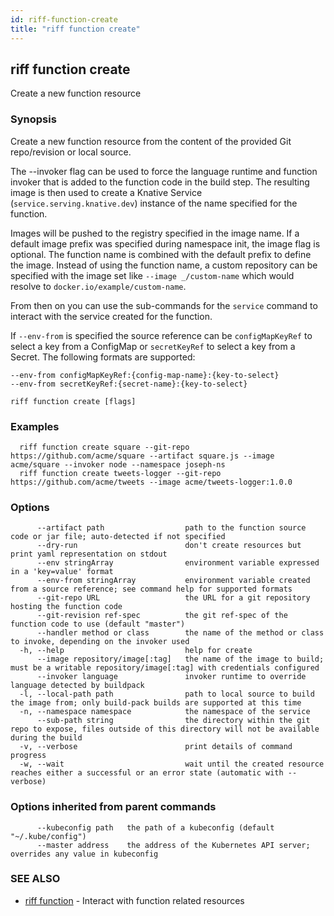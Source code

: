 ```yaml
---
id: riff-function-create
title: "riff function create"
---
```

## riff function create

Create a new function resource

### Synopsis

Create a new function resource from the content of the provided Git repo/revision or local source.

The --invoker flag can be used to force the language runtime and function invoker that is added to the function code in the build step. The resulting image is then used to create a Knative Service (`service.serving.knative.dev`) instance of the name specified for the function.

Images will be pushed to the registry specified in the image name. If a default image prefix was specified during namespace init, the image flag is optional. The function name is combined with the default prefix to define the image. Instead of using the function name, a custom repository can be specified with the image set like `--image _/custom-name` which would resolve to `docker.io/example/custom-name`.

From then on you can use the sub-commands for the `service` command to interact with the service created for the function.

If `--env-from` is specified the source reference can be `configMapKeyRef` to select a key from a ConfigMap or `secretKeyRef` to select a key from a Secret. The following formats are supported:

    --env-from configMapKeyRef:{config-map-name}:{key-to-select}
    --env-from secretKeyRef:{secret-name}:{key-to-select}


```
riff function create [flags]
```

### Examples

```
  riff function create square --git-repo https://github.com/acme/square --artifact square.js --image acme/square --invoker node --namespace joseph-ns
  riff function create tweets-logger --git-repo https://github.com/acme/tweets --image acme/tweets-logger:1.0.0
```

### Options

```
      --artifact path                  path to the function source code or jar file; auto-detected if not specified
      --dry-run                        don't create resources but print yaml representation on stdout
      --env stringArray                environment variable expressed in a 'key=value' format
      --env-from stringArray           environment variable created from a source reference; see command help for supported formats
      --git-repo URL                   the URL for a git repository hosting the function code
      --git-revision ref-spec          the git ref-spec of the function code to use (default "master")
      --handler method or class        the name of the method or class to invoke, depending on the invoker used
  -h, --help                           help for create
      --image repository/image[:tag]   the name of the image to build; must be a writable repository/image[:tag] with credentials configured
      --invoker language               invoker runtime to override language detected by buildpack
  -l, --local-path path                path to local source to build the image from; only build-pack builds are supported at this time
  -n, --namespace namespace            the namespace of the service
      --sub-path string                the directory within the git repo to expose, files outside of this directory will not be available during the build
  -v, --verbose                        print details of command progress
  -w, --wait                           wait until the created resource reaches either a successful or an error state (automatic with --verbose)
```

### Options inherited from parent commands

```
      --kubeconfig path   the path of a kubeconfig (default "~/.kube/config")
      --master address    the address of the Kubernetes API server; overrides any value in kubeconfig
```

### SEE ALSO

* [riff function](riff_function.md)	 - Interact with function related resources

